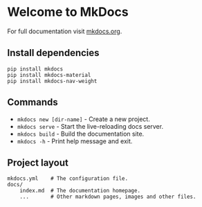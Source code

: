 # Welcome to MkDocs

For full documentation visit [mkdocs.org](https://www.mkdocs.org).

## Install dependencies
```
pip install mkdocs
pip install mkdocs-material
pip install mkdocs-nav-weight
```

## Commands

* `mkdocs new [dir-name]` - Create a new project.
* `mkdocs serve` - Start the live-reloading docs server.
* `mkdocs build` - Build the documentation site.
* `mkdocs -h` - Print help message and exit.

## Project layout

    mkdocs.yml    # The configuration file.
    docs/
        index.md  # The documentation homepage.
        ...       # Other markdown pages, images and other files.
